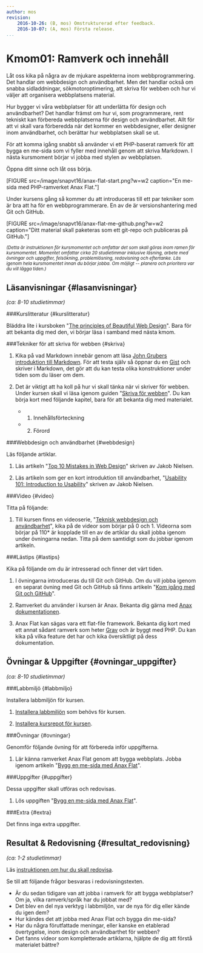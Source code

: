 ```yaml
---
author: mos
revision:
    2016-10-26: (B, mos) Omstrukturerad efter feedback.
    2016-10-07: (A, mos) Första release.
...
```

Kmom01: Ramverk och innehåll
====================================

Låt oss kika på några av de mjukare aspekterna inom webbprogrammering. Det handlar om webbdesign och användbarhet. Men det handlar också om snabba sidladdningar, sökmotoroptimering, att skriva för webben och hur vi väljer att organisera webbplatsens material.

Hur bygger vi våra webbplatser för att underlätta för design och användbarhet? Det handlar främst om hur vi, som programmerare, rent tekniskt kan förbereda webbplatserna för design och användbarhet. Allt för att vi skall vara förberedda när det kommer en webbdesigner, eller designer inom användbarhet, och berättar hur webbplatsen skall se ut.

<!--more-->

För att komma igång snabbt så använder vi ett PHP-baserat ramverk för att bygga en me-sida som vi fyller med innehåll genom att skriva Markdown. I nästa kursmoment börjar vi jobba med stylen av webbplatsen.

Öppna ditt sinne och låt oss börja.

[FIGURE src=/image/snapvt16/anax-flat-start.png?w=w2 caption="En me-sida med PHP-ramverket Anax Flat."]

Under kursens gång så kommer du att introduceras till ett par tekniker som är bra att ha för en webbprogrammerare. En av de är versionshantering med Git och GitHub.

[FIGURE src=/image/snapvt16/anax-flat-me-github.png?w=w2 caption="Ditt material skall paketeras som ett git-repo och publiceras på GitHub."]



<!-- Flytta nedan text till eget dokumet/vy/block -->

<small>*(Detta är instruktionen för kursmomentet och omfattar det som skall göras inom ramen för kursmomentet. Momentet omfattar cirka 20 studietimmar inklusive läsning, arbete med övningar och uppgifter, felsökning, problemlösning, redovisning och eftertanke. Läs igenom hela kursmomentet innan du börjar jobba. Om möjligt -- planera och prioritera var du vill lägga tiden.)*</small>



Läsanvisningar  {#lasanvisningar}
---------------------------------

*(ca: 8-10 studietimmar)*


###Kurslitteratur  {#kurslitteratur}

Bläddra lite i kursboken "[The principles of Beautiful Web Design](kunskap/boken-the-principles-of-beautiful-web-design)". Bara för att bekanta dig med den, vi börjar läsa i samband med nästa kmom.



###Tekniker för att skriva för webben {#skriva}

1. Kika på vad Markdown innebär genom att läsa [John Grubers introduktion till Markdown](https://daringfireball.net/projects/markdown/basics). För att testa själv så öppnar du en [Gist](https://gist.github.com/) och skriver i Markdown, det gör att du kan testa olika konstruktioner under tiden som du läser om dem.

1. Det är viktigt att ha koll på hur vi skall tänka när vi skriver för webben. Under kursen skall vi läsa igenom guiden "[Skriva för webben](https://www.iis.se/lar-dig-mer/guider/hur-man-skriver-for-webben/)". Du kan börja kort med följande kapitel, bara för att bekanta dig med materialet.

    * 1. Innehållsförteckning
    * 2. Förord



###Webbdesign och användbarhet {#webbdesign}

Läs följande artiklar.

1. Läs artikeln "[Top 10 Mistakes in Web Design](https://www.nngroup.com/articles/top-10-mistakes-web-design/)" skriven av Jakob Nielsen.

1. Läs artikeln som ger en kort introduktion till användbarhet, "[Usability 101: Introduction to Usability](https://www.nngroup.com/articles/usability-101-introduction-to-usability/)" skriven av Jakob Nielsen.



###Video  {#video}

Titta på följande:

1. Till kursen finns en videoserie, "[Teknisk webbdesign och användbarhet](https://www.youtube.com/playlist?list=PLKtP9l5q3ce93K_FQtlmz2rcaR_BaKIET)", kika på de videor som börjar på 0 och 1. Videorna som börjar på 110* är kopplade till en av de artiklar du skall jobba igenom under övningarna nedan. Titta på dem samtidigt som du jobbar igenom artikeln.



###Lästips {#lastips}

Kika på följande om du är intresserad och finner det värt tiden.

1. I övningarna introduceras du till Git och GitHub. Om du vill jobba igenom en separat övning med Git och GitHub så finns artikeln "[Kom igång med Git och GitHub](kunskap/kom-igang-med-git-och-github)".

1. Ramverket du använder i kursen är Anax. Bekanta dig gärna med [Anax dokumentationen](anax).

1. Anax Flat kan sägas vara ett flat-file framework. Bekanta dig kort med ett annat sådant ramverk som heter [Grav](https://getgrav.org/) och är byggt med PHP. Du kan kika på vilka feature det har och kika översiktligt på dess dokumentation.



Övningar & Uppgifter  {#ovningar_uppgifter}
-------------------------------------------

*(ca: 8-10 studietimmar)*



###Labbmiljö {#labbmiljo}

Installera labbmiljön för kursen.

1. [Installera labbmiljön](design/labbmiljo) som behövs för kursen.

1. [Installera kursrepot för kursen](dbwebb-cli/clone).



###Övningar {#ovningar}

Genomför följande övning för att förbereda inför uppgifterna.

1. Lär känna ramverket Anax Flat genom att bygga webbplats. Jobba igenom artikeln "[Bygg en me-sida med Anax Flat](kunskap/bygg-me-sida-med-anax-flat)".




###Uppgifter {#uppgifter}

Dessa uppgifter skall utföras och redovisas.

1. Lös uppgiften "[Bygg en me-sida med Anax Flat](uppgift/me-sida-med-anax-flat)".



###Extra {#extra}

Det finns inga extra uppgifter.



Resultat & Redovisning  {#resultat_redovisning}
-----------------------------------------------

*(ca: 1-2 studietimmar)*

Läs [instruktionen om hur du skall redovisa](design/redovisa).

Se till att följande frågor besvaras i redovisningstexten.

* Är du sedan tidigare van att jobba i ramverk för att bygga webbplatser? Om ja, vilka ramverk/språk har du jobbat med?
* Det blev en del nya verktyg i labbmiljön, var de nya för dig eller kände du igen dem?
* Hur kändes det att jobba med Anax Flat och bygga din me-sida?
* Har du några förutfattade meningar, eller kanske en etablerad övertygelse, inom design och användbarthet för webben?
* Det fanns videor som kompletterade artiklarna, hjälpte de dig att förstå materialet bättre?
